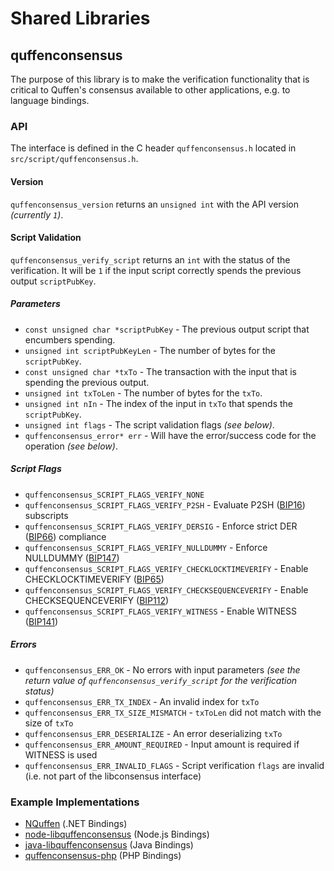 Shared Libraries
================

## quffenconsensus

The purpose of this library is to make the verification functionality that is critical to Quffen's consensus available to other applications, e.g. to language bindings.

### API

The interface is defined in the C header `quffenconsensus.h` located in `src/script/quffenconsensus.h`.

#### Version

`quffenconsensus_version` returns an `unsigned int` with the API version *(currently `1`)*.

#### Script Validation

`quffenconsensus_verify_script` returns an `int` with the status of the verification. It will be `1` if the input script correctly spends the previous output `scriptPubKey`.

##### Parameters
- `const unsigned char *scriptPubKey` - The previous output script that encumbers spending.
- `unsigned int scriptPubKeyLen` - The number of bytes for the `scriptPubKey`.
- `const unsigned char *txTo` - The transaction with the input that is spending the previous output.
- `unsigned int txToLen` - The number of bytes for the `txTo`.
- `unsigned int nIn` - The index of the input in `txTo` that spends the `scriptPubKey`.
- `unsigned int flags` - The script validation flags *(see below)*.
- `quffenconsensus_error* err` - Will have the error/success code for the operation *(see below)*.

##### Script Flags
- `quffenconsensus_SCRIPT_FLAGS_VERIFY_NONE`
- `quffenconsensus_SCRIPT_FLAGS_VERIFY_P2SH` - Evaluate P2SH ([BIP16](https://github.com/quffen/bips/blob/master/bip-0016.mediawiki)) subscripts
- `quffenconsensus_SCRIPT_FLAGS_VERIFY_DERSIG` - Enforce strict DER ([BIP66](https://github.com/quffen/bips/blob/master/bip-0066.mediawiki)) compliance
- `quffenconsensus_SCRIPT_FLAGS_VERIFY_NULLDUMMY` - Enforce NULLDUMMY ([BIP147](https://github.com/quffen/bips/blob/master/bip-0147.mediawiki))
- `quffenconsensus_SCRIPT_FLAGS_VERIFY_CHECKLOCKTIMEVERIFY` - Enable CHECKLOCKTIMEVERIFY ([BIP65](https://github.com/quffen/bips/blob/master/bip-0065.mediawiki))
- `quffenconsensus_SCRIPT_FLAGS_VERIFY_CHECKSEQUENCEVERIFY` - Enable CHECKSEQUENCEVERIFY ([BIP112](https://github.com/quffen/bips/blob/master/bip-0112.mediawiki))
- `quffenconsensus_SCRIPT_FLAGS_VERIFY_WITNESS` - Enable WITNESS ([BIP141](https://github.com/quffen/bips/blob/master/bip-0141.mediawiki))

##### Errors
- `quffenconsensus_ERR_OK` - No errors with input parameters *(see the return value of `quffenconsensus_verify_script` for the verification status)*
- `quffenconsensus_ERR_TX_INDEX` - An invalid index for `txTo`
- `quffenconsensus_ERR_TX_SIZE_MISMATCH` - `txToLen` did not match with the size of `txTo`
- `quffenconsensus_ERR_DESERIALIZE` - An error deserializing `txTo`
- `quffenconsensus_ERR_AMOUNT_REQUIRED` - Input amount is required if WITNESS is used
- `quffenconsensus_ERR_INVALID_FLAGS` - Script verification `flags` are invalid (i.e. not part of the libconsensus interface)

### Example Implementations
- [NQuffen](https://github.com/MetacoSA/NQuffen/blob/5e1055cd7c4186dee4227c344af8892aea54faec/NQuffen/Script.cs#L979-#L1031) (.NET Bindings)
- [node-libquffenconsensus](https://github.com/bitpay/node-libquffenconsensus) (Node.js Bindings)
- [java-libquffenconsensus](https://github.com/dexX7/java-libquffenconsensus) (Java Bindings)
- [quffenconsensus-php](https://github.com/Bit-Wasp/quffenconsensus-php) (PHP Bindings)
